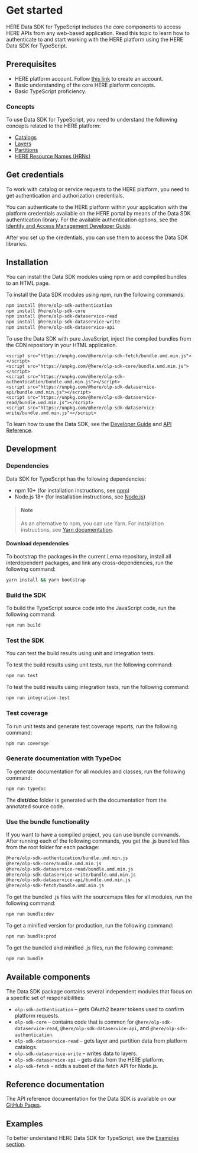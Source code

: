 # Get started

HERE Data SDK for TypeScript includes the core components to access HERE APIs from any web-based application.
Read this topic to learn how to authenticate to and start working with the HERE platform using the HERE Data SDK for TypeScript.

## Prerequisites

- HERE platform account. Follow [this link](https://platform.here.com/portal/sign-up) to create an account. 
- Basic understanding of the core HERE platform concepts.
- Basic TypeScript proficiency.

### Concepts

To use Data SDK for TypeScript, you need to understand the following concepts related to the HERE platform:

* [Catalogs](https://www.here.com/docs/bundle/data-api-developer-guide/page/rest/catalogs.html)
* [Layers](https://www.here.com/docs/bundle/data-api-developer-guide/page/rest/layers.html)
* [Partitions](https://www.here.com/docs/bundle/data-api-developer-guide/page/rest/partitions.html)
* [HERE Resource Names (HRNs)](https://www.here.com/docs/bundle/data-api-developer-guide/page/rest/hrn.html)

## Get credentials

To work with catalog or service requests to the HERE platform, you need to get authentication and authorization credentials.

You can authenticate to the HERE platform within your application with the platform credentials available on the HERE portal by means of the Data SDK authentication library. For the available authentication options, see the [Identity and Access Management Developer Guide](https://www.here.com/docs/bundle/identity-and-access-management-developer-guide/page/README.html).

After you set up the credentials, you can use them to access the Data SDK libraries.

## Installation

You can install the Data SDK modules using npm or add compiled bundles to an HTML page.

To install the Data SDK modules using npm, run the following commands:

```sh
npm install @here/olp-sdk-authentication
npm install @here/olp-sdk-core
npm install @here/olp-sdk-dataservice-read
npm install @here/olp-sdk-dataservice-write
npm install @here/olp-sdk-dataservice-api
```

To use the Data SDK with pure JavaScript, inject the compiled bundles from the CDN repository in your HTML application.

```
<script src="https://unpkg.com/@here/olp-sdk-fetch/bundle.umd.min.js"></script> 
<script src="https://unpkg.com/@here/olp-sdk-core/bundle.umd.min.js"></script> 
<script src="https://unpkg.com/@here/olp-sdk-authentication/bundle.umd.min.js"></script> 
<script src="https://unpkg.com/@here/olp-sdk-dataservice-api/bundle.umd.min.js"></script> 
<script src="https://unpkg.com/@here/olp-sdk-dataservice-read/bundle.umd.min.js"></script> 
<script src="https://unpkg.com/@here/olp-sdk-dataservice-write/bundle.umd.min.js"></script> 
```

To learn how to use the Data SDK, see the <a href="https://www.here.com/docs/bundle/data-sdk-for-typescript-developer-guide/page/README.html" target="blank">Developer Guide</a> and <a href="https://www.here.com/docs/bundle/data-sdk-for-typescript-api-reference/page/index.html"  target="_blank">API Reference</a>.

## Development

### Dependencies

Data SDK for TypeScript has the following dependencies:

- npm 10+ (for installation instructions, see <a href="https://www.npmjs.com/" target="_blank">npm</a>)
- Node.js 18+ (for installation instructions, see <a href="http://nodejs.org" target="_blank">Node.js</a>)

> #### Note 
> As an alternative to npm, you can use Yarn. For installation instructions, see [Yarn documentation](https://yarnpkg.com/getting-started/install).

#### Download dependencies

To bootstrap the packages in the current Lerna repository, install all interdependent packages, and link any cross-dependencies, run the following command:

```sh
yarn install && yarn bootstrap
```

### Build the SDK

To build the TypeScript source code into the JavaScript code, run the following command:

```sh
npm run build
```

### Test the SDK

You can test the build results using unit and integration tests.

To test the build results using unit tests, run the following command:

```sh
npm run test
```

To test the build results using integration tests, run the following command:

```sh
npm run integration-test
```

### Test coverage

To run unit tests and generate test coverage reports, run the following command:

```sh
npm run coverage
```

### Generate documentation with TypeDoc

To generate documentation for all modules and classes, run the following command:

```sh
npm run typedoc
```

The **dist/doc** folder is generated with the documentation from the annotated source code.

### Use the bundle functionality

If you want to have a compiled project, you can use bundle commands. After running each of the following commands, you get the .js bundled files from the root folder for each package:

```sh
@here/olp-sdk-authentication/bundle.umd.min.js
@here/olp-sdk-core/bundle.umd.min.js
@here/olp-sdk-dataservice-read/bundle.umd.min.js
@here/olp-sdk-dataservice-write/bundle.umd.min.js
@here/olp-sdk-dataservice-api/bundle.umd.min.js
@here/olp-sdk-fetch/bundle.umd.min.js
```

To get the bundled .js files with the sourcemaps files for all modules, run the following command:

```sh
npm run bundle:dev
```

To get a minified version for production, run the following command:

```sh
npm run bundle:prod
```

To get the bundled and minified .js files, run the following command:

```sh
npm run bundle
```

## Available components

The Data SDK package contains several independent modules that focus on a specific set of responsibilities:

- `olp-sdk-authentication` – gets OAuth2 bearer tokens used to confirm platform requests.
- `olp-sdk-core` – contains code that is common for `@here/olp-sdk-dataservice-read`, `@here/olp-sdk-dataservice-api`, and `@here/olp-sdk-authentication`.
- `olp-sdk-dataservice-read` – gets layer and partition data from platform catalogs.
- `olp-sdk-dataservice-write` – writes data to layers.
- `olp-sdk-dataservice-api` – gets data from the HERE platform.
- `olp-sdk-fetch` – adds a subset of the fetch API for Node.js.

## Reference documentation

The API reference documentation for the Data SDK is available on our <a href="https://heremaps.github.io/here-data-sdk-typescript/" target="_blank">GitHub Pages</a>.

## Examples

To better understand HERE Data SDK for TypeScript, see the [Examples section](../examples/README.md).
